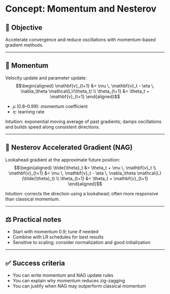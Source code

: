 # Concept: Momentum and Nesterov

## 🎯 Objective
Accelerate convergence and reduce oscillations with momentum-based gradient methods.

---

## 📖 Momentum
Velocity update and parameter update:
$$\begin{aligned}
\mathbf{v}_{t+1} &= \mu \, \mathbf{v}_t - \eta \, \nabla_\theta \mathcal{L}(\theta_t) \\
\theta_{t+1} &= \theta_t + \mathbf{v}_{t+1}
\end{aligned}$$

- $\mu$ (0.8–0.99): momentum coefficient
- $\eta$: learning rate

Intuition: exponential moving average of past gradients; damps oscillations and builds speed along consistent directions.

---

## 📖 Nesterov Accelerated Gradient (NAG)
Lookahead gradient at the approximate future position:
$$\begin{aligned}
\tilde{\theta}_t &= \theta_t + \mu \, \mathbf{v}_t \\
\mathbf{v}_{t+1} &= \mu \, \mathbf{v}_t - \eta \, \nabla_\theta \mathcal{L}(\tilde{\theta}_t) \\
\theta_{t+1} &= \theta_t + \mathbf{v}_{t+1}
\end{aligned}$$

Intuition: corrects the direction using a lookahead; often more responsive than classical momentum.

---

## ⚖️ Practical notes
- Start with momentum 0.9; tune if needed
- Combine with LR schedules for best results
- Sensitive to scaling; consider normalization and good initialization

---

## ✅ Success criteria
- You can write momentum and NAG update rules
- You can explain why momentum reduces zig-zagging
- You can justify when NAG may outperform classical momentum
